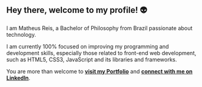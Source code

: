 ## Hey there, welcome to my profile! :alien:

I am Matheus Reis, a Bachelor of Philosophy from Brazil passionate about technology. 

I am currently 100% focused on improving my programming and development skills, especially those related to front-end web development, such as HTML5, CSS3, JavaScript and its libraries and frameworks.

You are more than welcome to **[visit my Portfolio](https://math-reis.github.io/)** and **[connect with me on LinkedIn](https://www.linkedin.com/in/matheus-grp/)**.

<!-- ### More about me and my profile:

![Matheus Reis' github stats](https://github-readme-stats.vercel.app/api?username=math-reis&theme=default&show_icons=true)

![Top Langs](https://github-readme-stats.vercel.app/api/top-langs/?username=math-reis&theme=default) 
 
I am Matheus, a Bachelor of Philosophy from Brazil passionate about technology. 

I am currently 100% focused on improving my programming and development skills.
